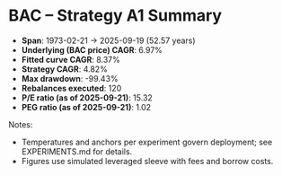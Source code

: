 # BAC – Strategy A1 Summary

- **Span**: 1973-02-21 → 2025-09-19 (52.57 years)
- **Underlying (BAC price) CAGR**: 6.97%
- **Fitted curve CAGR**: 8.37%
- **Strategy CAGR**: 4.82%
- **Max drawdown**: -99.43%
- **Rebalances executed**: 120
- **P/E ratio (as of 2025-09-21)**: 15.32
- **PEG ratio (as of 2025-09-21)**: 1.02

Notes:

- Temperatures and anchors per experiment govern deployment; see EXPERIMENTS.md for details.
- Figures use simulated leveraged sleeve with fees and borrow costs.

